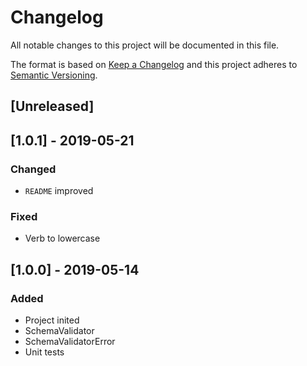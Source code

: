 # Changelog
All notable changes to this project will be documented in this file.

The format is based on [Keep a Changelog](http://keepachangelog.com/en/1.0.0/)
and this project adheres to [Semantic Versioning](http://semver.org/spec/v2.0.0.html).

## [Unreleased]

## [1.0.1] - 2019-05-21
### Changed
- `README` improved

### Fixed
- Verb to lowercase

## [1.0.0] - 2019-05-14
### Added
- Project inited
- SchemaValidator
- SchemaValidatorError
- Unit tests
